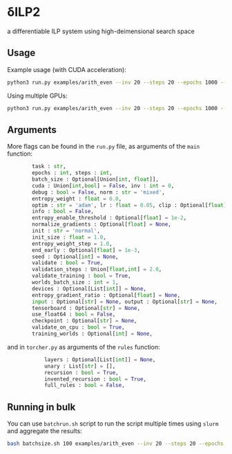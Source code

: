 # δILP2

a differentiable ILP system using high-deimensional search space

## Usage

Example usage (with CUDA acceleration):

```bash
python3 run.py examples/arith_even --inv 20 --steps 20 --epochs 1000 --batch_size 0.5 --cuda True
```

Using multiple GPUs:

```bash
python3 run.py examples/arith_even --inv 20 --steps 20 --epochs 1000 --batch_size 0.5 --cuda False --devices 0,1,2,3
```

## Arguments

More flags can be found in the `run.py` file, as arguments of the `main` function:

```python
        task : str, 
        epochs : int, steps : int, 
        batch_size : Optional[Union[int, float]],
        cuda : Union[int,bool] = False, inv : int = 0,
        debug : bool = False, norm : str = 'mixed',
        entropy_weight : float = 0.0,
        optim : str = 'adam', lr : float = 0.05, clip : Optional[float] = None,
        info : bool = False,
        entropy_enable_threshold : Optional[float] = 1e-2,
        normalize_gradients : Optional[float] = None,
        init : str = 'normal',
        init_size : float = 1.0,        
        entropy_weight_step = 1.0,
        end_early : Optional[float] = 1e-3,
        seed : Optional[int] = None,
        validate : bool = True,
        validation_steps : Union[float,int] = 2.0,
        validate_training : bool = True,
        worlds_batch_size : int = 1,
        devices : Optional[List[int]] = None,
        entropy_gradient_ratio : Optional[float] = None,
        input : Optional[str] = None, output : Optional[str] = None,
        tensorboard : Optional[str] = None,
        use_float64 : bool = False,
        checkpoint : Optional[str] = None,
        validate_on_cpu : bool = True,
        training_worlds : Optional[int] = None,
```

and in `torcher.py` as arguments of the `rules` function:

```python
            layers : Optional[List[int]] = None,
            unary : List[str] = [],
            recursion : bool = True, 
            invented_recursion : bool = True,
            full_rules : bool = False,
```

## Running in bulk

You can use `batchrun.sh` script to run the script multiple times using `slurm` and aggregate the results:

```bash
bash batchsize.sh 100 examples/arith_even --inv 20 --steps 20 --epochs 1000 --batch_size 0.5 --outdir even_results
```
